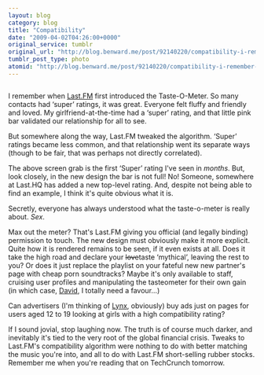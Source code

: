 ```yaml
---
layout: blog
category: blog
title: "Compatibility"
date: "2009-04-02T04:26:00+0000"
original_service: tumblr
original_url: "http://blog.benward.me/post/92140220/compatibility-i-remember-when"
tumblr_post_type: photo
atomid: "http://blog.benward.me/post/92140220/compatibility-i-remember-when"
---
```

<figure class="photo">
  <img src="http://benward.me/res/tumblr/media/92140220/0.png" alt="">
</figure>

I remember when [Last.FM](http://last.fm) first introduced the Taste-O-Meter. So many contacts had ‘super’ ratings, it was great. Everyone felt fluffy and friendly and loved. My girlfriend-at-the-time had a ‘super’ rating, and that little pink bar validated our relationship for all to see.

But somewhere along the way, Last.FM tweaked the algorithm. ‘Super’ ratings became less common, and that relationship went its separate ways (though to be fair, that was perhaps not directly correlated).

The above screen grab is the first ‘Super’ rating I've seen in _months_. But, look closely, in the new design the bar is not full! No! Someone, somewhere at Last.HQ has added a new top-level rating. And, despite not being able to find an example, I think it's quite obvious what it is.

Secretly, everyone has always understood what the taste-o-meter is really about. _Sex_.

Max out the meter? That's Last.FM giving you official (and legally binding) permission to touch. The new design must obviously make it more explicit. Quite how it is rendered remains to be seen, if it even exists at all. Does it take the high road and declare your <strike>love</strike>taste ‘mythical’, leaving the rest to you? Or does it just replace the playlist on your fateful new new partner's page with cheap porn soundtracks? Maybe it's only available to staff, cruising user profiles and manipulating the tasteometer for their own gain (in which case, [David](http://dsingleton.co.uk), I totally need a favour…)

Can advertisers (I'm thinking of <a title='“Axe” in the US and mainland Europe)' href='http://www.flickr.com/photos/jwheare/3397876777/'>Lynx</a>, obviously) buy ads just on pages for users aged 12 to 19 looking at girls with a high compatibility rating?

If I sound jovial, stop laughing now. The truth is of course much darker, and inevitably it's tied to the very root of the global financial crisis. Tweaks to Last.FM's compatibility algorithm were nothing to do with better matching the music you're into, and all to do with Last.FM short-selling rubber stocks. Remember me when you're reading that on TechCrunch tomorrow.